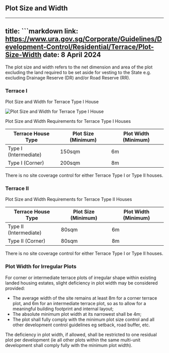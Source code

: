 
## Plot Size and Width
---
title: ```markdown
link: https://www.ura.gov.sg/Corporate/Guidelines/Development-Control/Residential/Terrace/Plot-Size-Width
date: 8 April 2024
---

The plot size and width refers to the net dimension and area of the plot excluding the land required to be set aside for vesting to the State e.g. excluding Drainage Reserve (DR) and/or Road Reserve (RR).

### Terrace I

Plot Size and Width for Terrace Type I House

![Plot Size and Width for Terrace Type I House](https://www.ura.gov.sg/-/media/Corporate/Guidelines/Development-control/Landed-Housing/TH01_Plot_Size_Width_Terrace_1.jpg?h=100%25&w=100%25)

Plot Size and Width Requirements for Terrace Type I Houses

| Terrace House Type    | Plot Size (Minimum) | Plot Width (Minimum) |
| --------------------- | ------------------- | -------------------- |
| Type I (Intermediate) | 150sqm              | 6m                   |
| Type I (Corner)       | 200sqm              | 8m                   |

There is no site coverage control for either Terrace Type I or Type II houses.

### Terrace II

Plot Size and Width Requirements for Terrace Type II Houses

| Terrace House Type     | Plot Size (Minimum) | Plot Width (Minimum) |
| ---------------------- | ------------------- | -------------------- |
| Type II (Intermediate) | 80sqm               | 6m                   |
| Type II (Corner)       | 80sqm               | 8m                   |

There is no site coverage control for either Terrace Type I or Type II houses.

### Plot Width for Irregular Plots

For corner or intermediate terrace plots of irregular shape within existing landed housing estates, slight deficiency in plot width may be considered provided:

- The average width of the site remains at least 8m for a corner terrace plot, and 6m for an intermediate terrace plot, so as to allow for a meaningful building footprint and internal layout;
- The absolute minimum plot width at its narrowest shall be 4m;
- The plot shall fully comply with the minimum plot size control and all other development control guidelines eg setback, road buffer, etc.

The deficiency in plot width, if allowed, shall be restricted to one residual plot per development (ie all other plots within the same multi-unit development shall comply fully with the minimum plot width).
